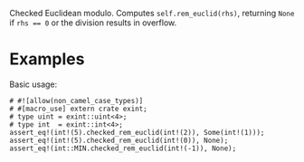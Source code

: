Checked Euclidean modulo. Computes `self.rem_euclid(rhs)`,
returning `None` if `rhs == 0` or the division results in overflow.

# Examples

Basic usage:

```
# #![allow(non_camel_case_types)]
# #[macro_use] extern crate exint;
# type uint = exint::uint<4>;
# type int  = exint::int<4>;
assert_eq!(int!(5).checked_rem_euclid(int!(2)), Some(int!(1)));
assert_eq!(int!(5).checked_rem_euclid(int!(0)), None);
assert_eq!(int::MIN.checked_rem_euclid(int!(-1)), None);
```
